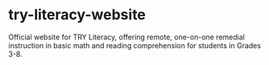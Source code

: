 # try-literacy-website
Official website for TRY Literacy, offering remote, one-on-one remedial instruction in basic math and reading comprehension for students in Grades 3-8.
